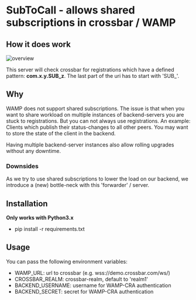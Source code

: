 # SubToCall - allows shared subscriptions in crossbar / WAMP

## How it does work
![overview](https://github.com/rentouch/subtocall/raw/master/doc/overview.png)

This server will check crossbar for registrations which have a defined pattern:
**com.x.y.SUB_z**. The last part of the uri has to start with 'SUB_'.


## Why
WAMP does not support shared subscriptions. The issue is that when you want to
share workload on multiple instances of backend-servers you are stuck to
registrations. But you can not always use registrations. An example: Clients
which publish their status-changes to all other peers. You may
want to store the state of the client in the backend.

Having multiple backend-server instances also allow rolling upgrades without 
any downtime.


### Downsides
As we try to use shared subscriptions to lower the load on our backend, we 
introduce a (new) bottle-neck with this 'forwarder' / server.


## Installation
**Only works with Python3.x**
* pip install -r requirements.txt


## Usage
You can pass the following environment variables:
* WAMP_URL: url to crossbar (e.g. wss://demo.crossbar.com/ws/)
* CROSSBAR_REALM: crossbar-realm, default to 'realm1'
* BACKEND_USERNAME: username for WAMP-CRA authentication
* BACKEND_SECRET: secret for WAMP-CRA authentication

